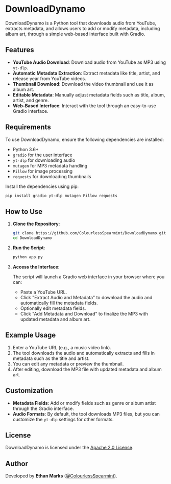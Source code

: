# DownloadDynamo

DownloadDynamo is a Python tool that downloads audio from YouTube, extracts metadata, and allows users to add or modify metadata, including album art, through a simple web-based interface built with Gradio.

## Features
- **YouTube Audio Download**: Download audio from YouTube as MP3 using `yt-dlp`.
- **Automatic Metadata Extraction**: Extract metadata like title, artist, and release year from YouTube videos.
- **Thumbnail Download**: Download the video thumbnail and use it as album art.
- **Editable Metadata**: Manually adjust metadata fields such as title, album, artist, and genre.
- **Web-Based Interface**: Interact with the tool through an easy-to-use Gradio interface.

## Requirements

To use DownloadDynamo, ensure the following dependencies are installed:

- Python 3.6+
- `gradio` for the user interface
- `yt-dlp` for downloading audio
- `mutagen` for MP3 metadata handling
- `Pillow` for image processing
- `requests` for downloading thumbnails

Install the dependencies using pip:

```bash
pip install gradio yt-dlp mutagen Pillow requests
```

## How to Use

1. **Clone the Repository**:

    ```bash
    git clone https://github.com/ColourlessSpearmint/DownloadDynamo.git
    cd DownloadDynamo
    ```

2. **Run the Script**:

    ```bash
    python app.py
    ```

3. **Access the Interface**:

   The script will launch a Gradio web interface in your browser where you can:

   - Paste a YouTube URL.
   - Click "Extract Audio and Metadata" to download the audio and automatically fill the metadata fields.
   - Optionally edit metadata fields.
   - Click "Add Metadata and Download" to finalize the MP3 with updated metadata and album art.

## Example Usage

1. Enter a YouTube URL (e.g., a music video link).
2. The tool downloads the audio and automatically extracts and fills in metadata such as the title and artist.
3. You can edit any metadata or preview the thumbnail.
4. After editing, download the MP3 file with updated metadata and album art.

## Customization

- **Metadata Fields**: Add or modify fields such as genre or album artist through the Gradio interface.
- **Audio Formats**: By default, the tool downloads MP3 files, but you can customize the `yt-dlp` settings for other formats.

## License

DownloadDynamo is licensed under the [Apache 2.0 License](https://www.apache.org/licenses/LICENSE-2.0).

## Author

Developed by **Ethan Marks** ([@ColourlessSpearmint](https://github.com/ColourlessSpearmint)).
